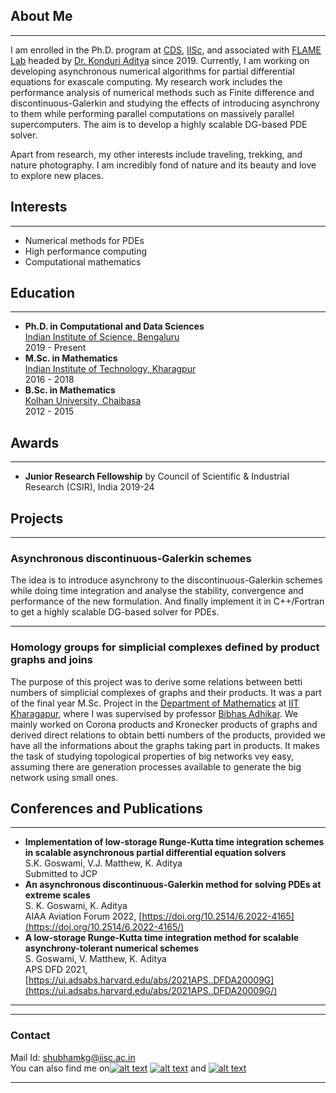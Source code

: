 ## About Me
---
I am enrolled in the Ph.D. program at [CDS](http://cds.iisc.ac.in), [IISc](https://iisc.ac.in), and associated with [FLAME Lab](http://cds.iisc.ac.in/faculty/konduriadi/) headed by [Dr. Konduri Aditya](http://cds.iisc.ac.in/faculty/konduriadi/) since 2019. Currently, I am working on developing asynchronous numerical algorithms for partial differential equations for exascale computing. My research work includes the performance analysis of numerical methods such as Finite difference and discontinuous-Galerkin and studying the effects of introducing asynchrony to them while performing parallel computations on massively parallel supercomputers. The aim is to develop a highly scalable DG-based PDE solver.

Apart from research, my other interests include traveling, trekking, and nature photography. I am incredibly fond of nature and its beauty and love to explore new places.

## Interests
---
- Numerical methods for PDEs
- High performance computing
- Computational mathematics

## Education
---
  - __Ph.D. in Computational and Data Sciences__ \
    [Indian Institute of Science, Bengaluru](https://iisc.ac.in/) \
    2019 - Present
  - __M.Sc. in Mathematics__ \
    [Indian Institute of Technology, Kharagpur](http://iitkgp.ac.in/) \
    2016 - 2018
  - __B.Sc. in Mathematics__ \
    [Kolhan University, Chaibasa](https://www.kolhanuniversity.ac.in/) \
    2012 - 2015

## Awards
---
  - __Junior Research Fellowship__ by Council of Scientific & Industrial Research (CSIR), India 2019-24
  
## Projects 
---

### Asynchronous discontinuous-Galerkin schemes
The idea is to introduce asynchrony to the discontinuous-Galerkin schemes while doing time integration and analyse the stability, convergence and performance of the new formulation. And finally implement it in C++/Fortran to get a highly scalable DG-based solver for PDEs.

---

<!--### DS 200 -  Research Methods
##### Module 4: Visulatization of datasets using Matplotlib
Data on faculties in IITs and LPG consumption in India for the years 2012-19 have been accessed from https://www.data.gov.in. And then using a python script we obtain bar plot and scatter plot for the first data and box plot for the second data to study the growth and other related factors. For further reference, please visit the respective [github repository](https://github.com/gshubhamk/ds200-module4).

--- 
-->

### Homology groups for simplicial complexes defined by product graphs and joins 
The purpose of this project was to derive some relations between betti numbers of simplicial complexes of graphs and their products. It was a part of the final year M.Sc. Project in the [Department of Mathematics](http://www.iitkgp.ac.in/department/MA) at [IIT Kharagapur](http://www.iitkgp.ac.in), where I was supervised by professor [Bibhas Adhikar](http://www.iitkgp.ac.in/department/MA/faculty/ma-bibhas). We mainly worked on Corona products and Kronecker products of graphs and derived direct relations to obtain betti numbers of the products, provided we have all the informations about the graphs taking part in products. It makes the task of studying topological properties of big networks vey easy, assuming there are generation processes available to generate the big network using small ones.

## Conferences and Publications 
---
  - __Implementation of low-storage Runge-Kutta time integration schemes in scalable asynchronous partial differential equation solvers__ \
    S.K. Goswami, V.J. Matthew, K. Aditya \
    Submitted to JCP
  - __An asynchronous discontinuous-Galerkin method for solving PDEs at extreme scales__ \
    S. K. Goswami, K. Aditya \
    AIAA Aviation Forum 2022, [https://doi.org/10.2514/6.2022-4165](https://doi.org/10.2514/6.2022-4165/)
  - __A low-storage Runge-Kutta time integration method for scalable asynchrony-tolerant numerical schemes__ \
    S. Goswami, V. Matthew, K. Aditya \
    APS DFD 2021, [https://ui.adsabs.harvard.edu/abs/2021APS..DFDA20009G](https://ui.adsabs.harvard.edu/abs/2021APS..DFDA20009G/)
---
___
### Contact
Mail Id: [shubhamkg@iisc.ac.in](mailto:shubhamkg@iisc.ac.in) \
You can also find me on[![alt text][1.1]][1] [![alt text][2.1]][2] and [![alt text][3.1]][3]



<!-- links to social media icons -->
<!-- no need to change these -->

<!-- icons with padding -->

[1.1]: http://i.imgur.com/tXSoThF.png (twitter icon with padding)
[2.1]: https://i.stack.imgur.com/gVE0j.png (linkedin)
[3.1]: https://i.stack.imgur.com/tskMh.png (github icon with padding)

<!-- icons without padding -->

[1.2]: http://i.imgur.com/wWzX9uB.png (twitter icon without padding)
[3.2]: http://i.imgur.com/9I6NRUm.png (github icon without padding)


<!-- links to your social media accounts -->
<!-- update these accordingly -->

[1]: https://twitter.com/shubhamtweets2
[2]: https://www.linkedin.com/in/shubham-kumar-goswami-7a4a8795
[3]: https://github.com/gshubhamk
[4]: https://scholar.google.com/citations?hl=en&user=3XXB62MAAAAJ


---
